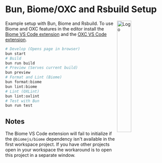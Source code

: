 # Bun, Biome/OXC and Rsbuild Setup

<img align="right" src="https://github.com/tobua/bun-oxc-rsbuild/raw/main/logo.png" width="30%" alt="Logo" />

Example setup with Bun, Biome and Rsbuild. To use Biome and OXC features in the editor install the [Biome VS Code extension](https://marketplace.visualstudio.com/items?itemName=biomejs.biome) and the [OXC VS Code extension](https://marketplace.visualstudio.com/items?itemName=oxc.oxc-vscode).

```sh
# Develop (Opens page in browser)
bun start
# Build
bun run build
# Preview (Serves current build)
bun preview
# Format and Lint (Biome)
bun format:biome
bun lint:biome
# Lint (OXLint)
bun lint:oxlint
# Test with Bun
bun run test
```

## Notes

The Biome VS Code extension will fail to initialize if the `@biomejs/biome` dependency isn't available in the first workspace project. If you have other projects open in your workspace the workaround is to open this project in a separate window.
